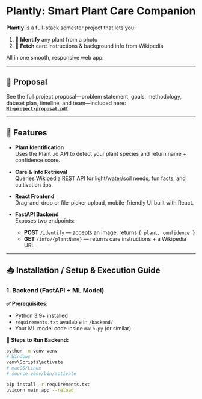 # Plantly: Smart Plant Care Companion

**Plantly** is a full-stack semester project that lets you:

1. 📸 **Identify** any plant from a photo  
2. 🌱 **Fetch** care instructions & background info from Wikipedia  

All in one smooth, responsive web app.

---

## 📑 Proposal

See the full project proposal—problem statement, goals, methodology, dataset plan, timeline, and team—included here:  
**[`Ml-project-proposal.pdf`](./Ml-project-proposal.pdf)**

---

## 🚀 Features

- **Plant Identification**  
  Uses the Plant .id API to detect your plant species and return name + confidence score.

- **Care & Info Retrieval**  
  Queries Wikipedia REST API for light/water/soil needs, fun facts, and cultivation tips.

- **React Frontend**  
  Drag-and-drop or file-picker upload, mobile-friendly UI built with React.

- **FastAPI Backend**  
  Exposes two endpoints:  
  - **POST** `/identify` — accepts an image, returns `{ plant, confidence }`  
  - **GET**  `/info/{plantName}` — returns care instructions + a Wikipedia URL

---
## 📥 Installation / Setup & Execution Guide

### 1. Backend (FastAPI + ML Model)

**✅ Prerequisites:**
- Python 3.9+ installed  
- `requirements.txt` available in `/backend/`  
- Your ML model code inside `main.py` (or similar)

**🚀 Steps to Run Backend:**
```bash
python -m venv venv
# Windows
venv\Scripts\activate
# macOS/Linux
# source venv/bin/activate

pip install -r requirements.txt
uvicorn main:app --reload
